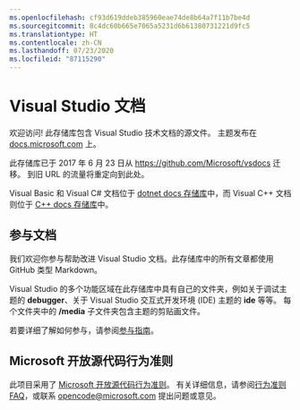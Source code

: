 ```yaml
---
ms.openlocfilehash: cf93d619ddeb385960eae74de8b64a7f11b7be4d
ms.sourcegitcommit: 8c4dc60b665e7065a5231d6b61380731221d9fc5
ms.translationtype: HT
ms.contentlocale: zh-CN
ms.lasthandoff: 07/23/2020
ms.locfileid: "87115290"
---
```

# <a name="visual-studio-documentation"></a>Visual Studio 文档

欢迎访问! 此存储库包含 Visual Studio 技术文档的源文件。 主题发布在 [docs.microsoft.com](https://docs.microsoft.com/visualstudio) 上。

此存储库已于 2017 年 6 月 23 日从 https://github.com/Microsoft/vsdocs 迁移。 到旧 URL 的流量将重定向到此处。

Visual Basic 和 Visual C# 文档位于 [dotnet docs 存储库](https://github.com/dotnet/docs/tree/master/docs)中，而 Visual C++ 文档则位于 [C++ docs 存储库](https://github.com/MicrosoftDocs/cpp-docs)中。

## <a name="contribute-to-the-documentation"></a>参与文档

我们欢迎你参与帮助改进 Visual Studio 文档。此存储库中的所有文章都使用 GitHub 类型 Markdown。

Visual Studio 的多个功能区域在此存储库中具有自己的文件夹，例如关于调试主题的 **debugger**、关于 Visual Studio 交互式开发环境 (IDE) 主题的 **ide** 等等。 每个文件夹中的 **/media** 子文件夹包含主题的剪贴画文件。

若要详细了解如何参与，请参阅[参与指南](CONTRIBUTING.md)。

## <a name="microsoft-open-source-code-of-conduct"></a>Microsoft 开放源代码行为准则

此项目采用了 [Microsoft 开放源代码行为准则](https://opensource.microsoft.com/codeofconduct/)。 有关详细信息，请参阅[行为准则 FAQ](https://opensource.microsoft.com/codeofconduct/faq/)，或联系 [opencode@microsoft.com](mailto:opencode@microsoft.com) 提出问题或意见。
